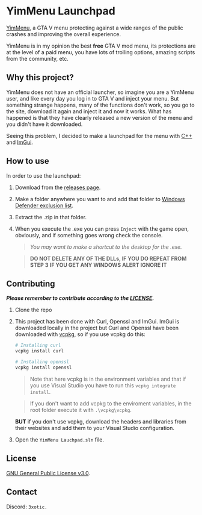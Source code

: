 # YimMenu Launchpad

[YimMenu](https://github.com/YimMenu/YimMenu), a GTA V menu protecting against a wide ranges of the public crashes and improving the overall experience.

YimMenu is in my opinion the best **free** GTA V mod menu, its protections are at the level of a paid menu, you have lots of trolling options, amazing scripts from the community, etc.

## Why this project?

YimMenu does not have an official launcher, so imagine you are a YimMenu user, and like every day you log in to GTA V and inject your menu. But something strange happens, many of the functions don't work, so you go to the site, download it again and inject it and now it works. What has happened is that they have clearly released a new version of the menu and you didn't have it downloaded.

Seeing this problem, I decided to make a launchpad for the menu with [C++](https://es.wikipedia.org/wiki/C%2B%2B) and [ImGui](https://github.com/ocornut/imgui).

## How to use

In order to use the launchpad:

1. Download from the [releases page](https://github.com/ExoticGamerrrYT/YimMenu-Launchpad/releases/tag/releases).
2. Make a folder anywhere you want to and add that folder to [Windows Defender exclusion list](https://support.microsoft.com/en-us/windows/add-an-exclusion-to-windows-security-811816c0-4dfd-af4a-47e4-c301afe13b26).
3. Extract the .zip in that folder.
4. When you execute the .exe you can press `Inject` with the game open, obviously, and if something goes wrong check the console.

   > _You may want to make a shortcut to the desktop for the .exe._

   > **DO NOT DELETE ANY OF THE DLLs, IF YOU DO REPEAT FROM STEP 3**
   **IF YOU GET ANY WINDOWS ALERT IGNORE IT**

## Contributing

_**Please remember to contribute according to the [LICENSE](LICENSE).**_

1. Clone the repo

2. This project has been done with Curl, Openssl and ImGui. ImGui is downloaded locally in the project but Curl and Openssl have been downloaded with [vcpkg](https://github.com/microsoft/vcpkg), so if you use vcpkg do this:

   ```bash
   # Installing curl
   vcpkg install curl

   # Installing openssl
   vcpkg install openssl
   ```

   > Note that here vcpkg is in the environment variables and that if you use Visual Studio you have to run this `vcpkg integrate install`.

   > If you don't want to add vcpkg to the enviroment variables, in the root folder execute it with `.\vcpkg\vcpkg`.

   **BUT** if you don't use vcpkg, download the headers and libraries from their websites and add them to your Visual Studio configuration.

3. Open the `YimMenu Lauchpad.sln` file.

## License

[GNU General Public License v3.0](https://choosealicense.com/licenses/gpl-3.0/).

## Contact

Discord: `3xotic.`
